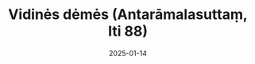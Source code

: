 ---
layout: page
title: 'Vidinės dėmės (Antarāmalasuttaṃ, Iti 88)'
category: bylota
index:
- Teršalai (kilesā)
- Neapykanta (dosa)
- Godumas (lobha)
- Paklydimas (moha)
sortIndex: 88
suttacentral: iti88
date: 2025-01-14
tags:
- Teršalai (kilesā)
- Neapykanta (dosa)
- Godumas (lobha)
- Paklydimas (moha)
---
